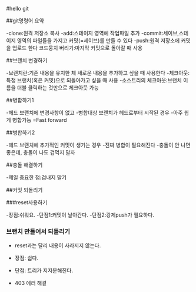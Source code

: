 #hello git

##git명령어 요약

-clone:원격 저장소 복사
-add:스테이지 영역에 작업파일 추가
-commit:세이브,스테이지 영역의 파일들을 가지고 커밋(=세이브)를 만들 수 있다
-push:원격 저장소에 커밋을 업로드 한다
코드뭉치 버리기:마지막 커밋으로 돌아갈 때 사용

##브랜치 변경하기

-브랜치란:기존 내용을 유지한 체 새로운 내용을 추가하고 싶을 때 사용한다
-체크아웃:특정 브랜치(혹은 커밋)으로 되돌아가고 싶을 때 사용
-소스트리의 체크아웃:브랜치 이름을 더블 클릭하는 것만으로 체크아웃 가능

##병합하기1

-헤드 브랜치에 변경사항이 없고
-병합대상 브랜치가 헤드로부터 시작된 경우
-아주 쉽게 병합가능 =Fast forward

##병합하기2

-헤드 브랜치에 추가적인 커밋이 생기는 경우
-진짜 병합이 필요해진다
-충돌이 안 나면 좋은데, 충돌이 나도 겁먹지 말자

##충돌 해결하기

-제일 중요한 점:겁내지 말기

##커밋 되돌리기

###reset사용하기

-장점:쉬워요.
-단점1:커밋이 날아간다.
-단점2:강제push가 필요하다.

### 브랜치 만들어서 되돌리기

- reset과는 달리 내용이 사라지지 않는다.
- 장점: 쉽다.
- 단점: 트리가 지저분해진다.

- 403 에러 해결
